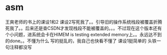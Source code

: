 # asm
王爽老师的书上的课设1和2
课设2写死我了。。引导旧的操作系统栈段被覆盖折腾死我了。。后来还是查CSDN才发现栈段不能被覆盖的。。。不过现在这个版本还有个小问题，进系统会卡在HIMEM is testing extended memory上。。永远达不到的done。。不懂为什么
写的挺乱的，我自己也快看不懂了
课设1挺简单的
头铁一句注释都没写
